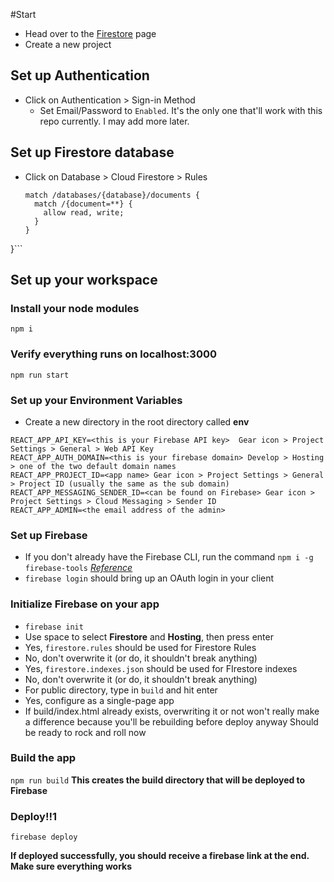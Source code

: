 #Start
* Head over to the [Firestore](https://console.firebase.google.com) page
* Create a new project
## Set up Authentication
* Click on Authentication > Sign-in Method
  * Set Email/Password to `Enabled`. It's the only one that'll work with this repo currently. I may add more later.
## Set up Firestore database
* Click on Database > Cloud Firestore > Rules
  ```service cloud.firestore {
  match /databases/{database}/documents {
    match /{document=**} {
      allow read, write;
    }
  }
}```
## Set up your workspace

### Install your node modules
`npm i`
### Verify everything runs on localhost:3000
`npm run start`
### Set up your Environment Variables
* Create a new directory in the root directory called **env**
```
REACT_APP_API_KEY=<this is your Firebase API key>  Gear icon > Project Settings > General > Web API Key
REACT_APP_AUTH_DOMAIN=<this is your firebase domain> Develop > Hosting > one of the two default domain names
REACT_APP_PROJECT_ID=<app name> Gear icon > Project Settings > General > Project ID (usually the same as the sub domain)
REACT_APP_MESSAGING_SENDER_ID=<can be found on Firebase> Gear icon > Project Settings > Cloud Messaging > Sender ID
REACT_APP_ADMIN=<the email address of the admin>
```
### Set up Firebase
* If you don't already have the Firebase CLI, run the command `npm i -g firebase-tools`
*[Reference](https://firebase.google.com/docs/cli)*
* `firebase login` should bring up an OAuth login in your client
### Initialize Firebase on your app
* `firebase init`
* Use space to select **Firestore** and **Hosting**, then press enter
* Yes, `firestore.rules` should be used for Firestore Rules
* No, don't overwrite it (or do, it shouldn't break anything)
* Yes, `firestore.indexes.json` should be used for FIrestore indexes
* No, don't overwrite it (or do, it shouldn't break anything)
* For public directory, type in `build` and hit enter
* Yes, configure as a single-page app
* If build/index.html already exists, overwriting it or not won't really make a difference because you'll be rebuilding before deploy anyway
Should be ready to rock and roll now

### Build the app
`npm run build`
**This creates the build directory that will be deployed to Firebase**

### Deploy!!1
`firebase deploy`

**If deployed successfully, you should receive a firebase link at the end. Make sure everything works**